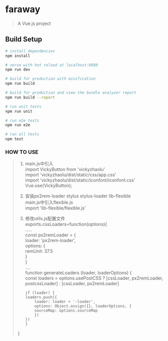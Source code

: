# faraway

> A Vue.js project

## Build Setup

``` bash
# install dependencies
npm install

# serve with hot reload at localhost:8080
npm run dev

# build for production with minification
npm run build

# build for production and view the bundle analyzer report
npm run build --report

# run unit tests
npm run unit

# run e2e tests
npm run e2e

# run all tests
npm test
```

### HOW TO USE
> 1. main.js中引入  
>    import VickyButton from 'vickyzhaolu'  
>    import 'vickyzhaolu/dist/static/css/app.css'  
>    import 'vickyzhaolu/dist/static/iconfont/iconfont.css'  
>    Vue.use(VickyButton);  
> 2. 安装px2rem-loader stylus stylus-loader lib-flexible  
>    main.js中引入flexible.js  
>    import 'lib-flexible/flexible.js'  
> 3. 修改utils.js配置文件  
>    exports.cssLoaders=function(options){  
>     .....  
>       const px2remLoader = {  
>            loader: 'px2rem-loader',  
>            options: {  
>            remUnit: 37.5  
>            }  
>        }  
>       ....  
>       function generateLoaders (loader, loaderOptions) {  
>       const loaders = options.usePostCSS ? [cssLoader, px2remLoader, postcssLoader] : [cssLoader, px2remLoader]  
>  
>        if (loader) {  
>        loaders.push({  
>            loader: loader + '-loader',  
>            options: Object.assign({}, loaderOptions, {  
>            sourceMap: options.sourceMap  
>            })  
>        })  
>        }  
>  }  

